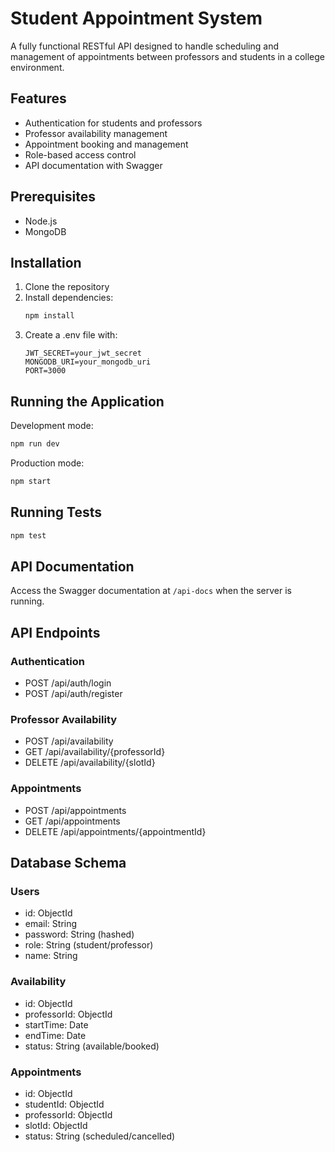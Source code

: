 # Student Appointment System

A fully functional RESTful API designed to handle scheduling and management of appointments between professors and students in a college environment.

## Features

- Authentication for students and professors
- Professor availability management
- Appointment booking and management
- Role-based access control
- API documentation with Swagger

## Prerequisites

- Node.js
- MongoDB

## Installation

1. Clone the repository
2. Install dependencies:
   ```bash
   npm install
   ```
3. Create a .env file with:
   ```
   JWT_SECRET=your_jwt_secret
   MONGODB_URI=your_mongodb_uri
   PORT=3000
   ```

## Running the Application

Development mode:
```bash
npm run dev
```

Production mode:
```bash
npm start
```

## Running Tests

```bash
npm test
```

## API Documentation

Access the Swagger documentation at `/api-docs` when the server is running.

## API Endpoints

### Authentication
- POST /api/auth/login
- POST /api/auth/register

### Professor Availability
- POST /api/availability
- GET /api/availability/{professorId}
- DELETE /api/availability/{slotId}

### Appointments
- POST /api/appointments
- GET /api/appointments
- DELETE /api/appointments/{appointmentId}

## Database Schema

### Users
- id: ObjectId
- email: String
- password: String (hashed)
- role: String (student/professor)
- name: String

### Availability
- id: ObjectId
- professorId: ObjectId
- startTime: Date
- endTime: Date
- status: String (available/booked)

### Appointments
- id: ObjectId
- studentId: ObjectId
- professorId: ObjectId
- slotId: ObjectId
- status: String (scheduled/cancelled)
